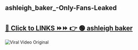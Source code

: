 
 ## ashleigh_baker_-Only-Fans-Leaked

# <h2><a href="https://clipsfans.com/ashleigh_baker_&ref=git">🔗 Click to LINKS ⏩⏩ 👉 🟢 ashleigh baker  </a></h2>

<a href="https://clipsfans.com/ashleigh_baker_&ref=git" rel="nofollow" data-target="animated-image.originalLink"><img src="https://i.ibb.co.com/xMMVF88/686577567.gif" alt="Viral Video Original" style="max-width: 100%; display: inline-block;" data-target="animated-image.originalImage"></a>
